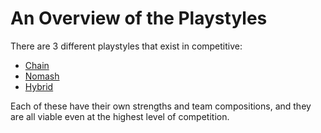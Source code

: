 # An Overview of the Playstyles

There are 3 different playstyles that exist in competitive: 
- [Chain](textF/chain.md)
- [Nomash](textF/nomash.md)
- [Hybrid](textF/hybrid.md)

Each of these have their own strengths and team compositions, and they are all viable even at the highest level of competition. 



